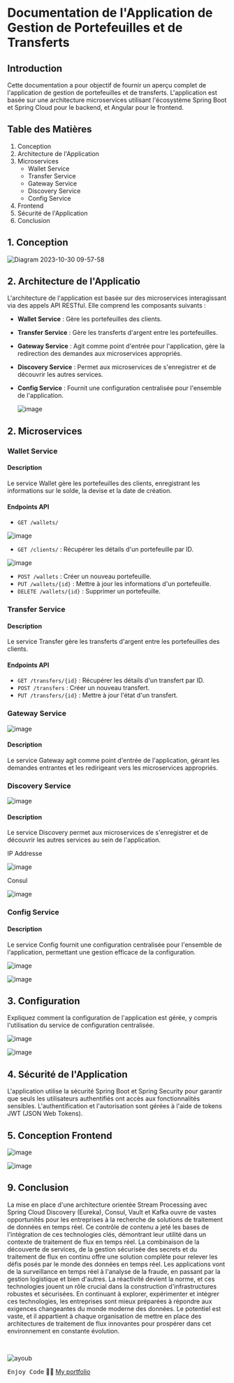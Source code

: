 # Documentation de l'Application de Gestion de Portefeuilles et de Transferts

## Introduction

Cette documentation a pour objectif de fournir un aperçu complet de l'application de gestion de portefeuilles et de transferts. L'application est basée sur une architecture microservices utilisant l'écosystème Spring Boot et Spring Cloud pour le backend, et Angular pour le frontend.

## Table des Matières

1. Conception
2. Architecture de l'Application
3. Microservices
   - Wallet Service
   - Transfer Service
   - Gateway Service
   - Discovery Service
   - Config Service
4. Frontend
5. Sécurité de l'Application
6. Conclusion

## 1. Conception

![Diagram 2023-10-30 09-57-58](https://github.com/Ayoub-etoullali/ayoub-etoullali-enset-adria-test/assets/92756846/875ace76-2fa5-4b18-b32e-d9afe7b48ab4)

## 2. Architecture de l'Applicatio

L'architecture de l'application est basée sur des microservices interagissant via des appels API RESTful. Elle comprend les composants suivants :
- **Wallet Service** : Gère les portefeuilles des clients.
- **Transfer Service** : Gère les transferts d'argent entre les portefeuilles.
- **Gateway Service** : Agit comme point d'entrée pour l'application, gère la redirection des demandes aux microservices appropriés.
- **Discovery Service** : Permet aux microservices de s'enregistrer et de découvrir les autres services.
- **Config Service** : Fournit une configuration centralisée pour l'ensemble de l'application.

  ![image](https://github.com/Ayoub-etoullali/ayoub-etoullali-enset-adria-test/assets/92756846/549e7fac-c49f-4225-a938-deb2e5b6c391)

## 2. Microservices

### Wallet Service

#### Description
Le service Wallet gère les portefeuilles des clients, enregistrant les informations sur le solde, la devise et la date de création.

#### Endpoints API
- `GET /wallets/`
  
![image](https://github.com/Ayoub-etoullali/ayoub-etoullali-enset-adria-test/assets/92756846/ba502c1d-75cb-490a-8098-f5b106c94099)

- `GET /clients/` : Récupérer les détails d'un portefeuille par ID.
  
![image](https://github.com/Ayoub-etoullali/ayoub-etoullali-enset-adria-test/assets/92756846/f93e3322-9a9e-488f-9778-5ad1ec837372)

- `POST /wallets` : Créer un nouveau portefeuille.
- `PUT /wallets/{id}` : Mettre à jour les informations d'un portefeuille.
- `DELETE /wallets/{id}` : Supprimer un portefeuille.

### Transfer Service

#### Description
Le service Transfer gère les transferts d'argent entre les portefeuilles des clients.

#### Endpoints API
- `GET /transfers/{id}` : Récupérer les détails d'un transfert par ID.
- `POST /transfers` : Créer un nouveau transfert.
- `PUT /transfers/{id}` : Mettre à jour l'état d'un transfert.

### Gateway Service

![image](https://github.com/Ayoub-etoullali/ayoub-etoullali-enset-adria-test/assets/92756846/a620711c-155a-4881-ba01-a9463acf4d0b)

#### Description
Le service Gateway agit comme point d'entrée de l'application, gérant les demandes entrantes et les redirigeant vers les microservices appropriés.

### Discovery Service

![image](https://github.com/Ayoub-etoullali/ayoub-etoullali-enset-adria-test/assets/92756846/5f0df342-0c21-40ad-ab35-f938b74f22b4)

#### Description
Le service Discovery permet aux microservices de s'enregistrer et de découvrir les autres services au sein de l'application.

IP Addresse

![image](https://github.com/Ayoub-etoullali/ayoub-etoullali-enset-adria-test/assets/92756846/0c4803bf-51ea-47cf-9149-3091c42d5b84)

Consul 

![image](https://github.com/Ayoub-etoullali/ayoub-etoullali-enset-adria-test/assets/92756846/284d35a5-52d1-4754-93a1-f4b051ac8003)

### Config Service

#### Description
Le service Config fournit une configuration centralisée pour l'ensemble de l'application, permettant une gestion efficace de la configuration.

![image](https://github.com/Ayoub-etoullali/ayoub-etoullali-enset-adria-test/assets/92756846/aab25df3-f40f-4a1c-8ac7-f2504f4c7e40)

![image](https://github.com/Ayoub-etoullali/ayoub-etoullali-enset-adria-test/assets/92756846/36edada2-71aa-4588-85c9-fa296902fe2b)

## 3. Configuration

Expliquez comment la configuration de l'application est gérée, y compris l'utilisation du service de configuration centralisée.

![image](https://github.com/Ayoub-etoullali/ayoub-etoullali-enset-adria-test/assets/92756846/1cb05a48-8f6d-4979-89b8-6aa26c0b4f5c)

![image](https://github.com/Ayoub-etoullali/ayoub-etoullali-enset-adria-test/assets/92756846/a774a033-f5b2-4d9e-8529-d4325b321d5a)

## 4. Sécurité de l'Application

L'application utilise la sécurité Spring Boot et Spring Security pour garantir que seuls les utilisateurs authentifiés ont accès aux fonctionnalités sensibles. L'authentification et l'autorisation sont gérées à l'aide de tokens JWT (JSON Web Tokens).

## 5. Conception Frontend

![image](https://github.com/Ayoub-etoullali/ayoub-etoullali-enset-adria-test/assets/92756846/7d2d2b8e-2ec5-4e06-a145-167e0dbcde35)

![image](https://github.com/Ayoub-etoullali/ayoub-etoullali-enset-adria-test/assets/92756846/17eb0735-0d25-4741-b526-8629f5ffc985)


## 9. Conclusion

La mise en place d'une architecture orientée Stream Processing avec Spring Cloud Discovery (Eureka), Consul, Vault et Kafka ouvre de vastes opportunités pour les entreprises à la recherche de solutions de traitement de données en temps réel. Ce contrôle de contenu a jeté les bases de l'intégration de ces technologies clés, démontrant leur utilité dans un contexte de traitement de flux en temps réel.
La combinaison de la découverte de services, de la gestion sécurisée des secrets et du traitement de flux en continu offre une solution complète pour relever les défis posés par le monde des données en temps réel. Les applications vont de la surveillance en temps réel à l'analyse de la fraude, en passant par la gestion logistique et bien d'autres. La réactivité devient la norme, et ces technologies jouent un rôle crucial dans la construction d'infrastructures robustes et sécurisées.
En continuant à explorer, expérimenter et intégrer ces technologies, les entreprises sont mieux préparées à répondre aux exigences changeantes du monde moderne des données. Le potentiel est vaste, et il appartient à chaque organisation de mettre en place des architectures de traitement de flux innovantes pour prospérer dans cet environnement en constante évolution.



<br>

![ayoub](https://user-images.githubusercontent.com/92756846/220727344-dbb21e84-4584-4055-bde5-a3c90a64a618.jpg)

<kbd>Enjoy Code</kbd> 👨‍💻
[My portfolio](https://ayoub-etoullali.netlify.app/)

